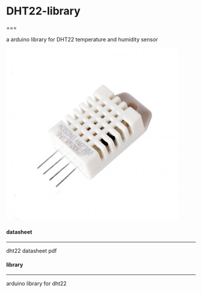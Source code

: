 # DHT22-library
===


a arduino library for DHT22 temperature and humidity sensor

[![dht22](images/dht22.jpg)](http://www.lembed.org/components/17-temperature-and-humidity-sensor-dht22-.html)


#### datasheet
---
dht22 datasheet pdf


#### library
---

arduino library for dht22


